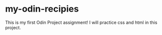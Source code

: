 # my-odin-recipies
This is my first Odin Project assignment!
I will practice css and html in this project.
